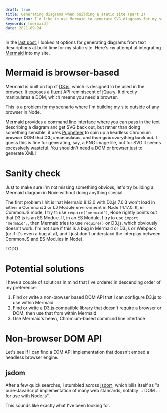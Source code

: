 ```yaml
---
draft: true
title: Generating diagrams when building a static site (part 2)
description: I'd like to use Mermaid to generate SVG diagrams for my static site at build time. Here's my attempt at integrating Mermaid.
keywords: [mermaid]
date: 2021-09-24
---
```

In the [last post](diagrams.md), I looked at options for generating diagrams from text descriptions at build time for my static site. Here's my attempt at integrating [Mermaid](https://mermaid-js.github.io/mermaid/#/) into my site.

# Mermaid is browser-based
Mermaid is built on top of [D3.js](https://d3js.org/), which is designed to be used in the browser. It exposes a [fluent](https://en.wikipedia.org/wiki/Fluent_interface) API reminiscent of [jQuery](https://jquery.com/). It directly manipulates a DOM, which means you need a browser.

This is a problem for my scenario where I'm building my site outside of any browser in Node.

Mermaid provides a command line interface where you can pass in the text describing a diagram and get SVG back out, but rather than doing something sensible, it uses [Puppeteer](https://github.com/puppeteer/puppeteer) to spin up a headless Chromium browser DOM that D3.js manipulates, and then gets everything back out. I guess this is fine for generating, say, a PNG image file, but for SVG it seems excessively wasteful. You shouldn't need a DOM or browser just to generate XML!

# Sanity check
Just to make sure I'm not missing something obvious, let's try building a Mermaid diagram in Node without doing anything special.

The first problem I hit is that Mermaid 8.13.0 with D3.js 7.0.3 won't load in either a CommonJS or ES Module environment in Node 14.17.0. If, in CommonJS mode, I try to use `require("mermaid")`, Node rightly points out that D3.js is an ES Module. If, in an ES Module, I try to use `import "mermaid";`, then Mermaid tries to use `require()` on D3.js, which obviously doesn't work. I'm not sure if this is a bug in Mermaid or D3.js or Webpack (or if it's even a bug at all, and I just don't understand the interplay between CommonJS and ES Modules in Node).

TODO

# Potential solutions
I have a couple of solutions in mind that I've ordered in descending order of my preference:

1. Find or write a non-browser based DOM API that I can configure D3.js to use within Mermaid
1. Find or write a D3.js-compatible library that doesn't require a browser or DOM, then use that from within Mermaid
1. Use Mermaid's heavy, Chromium-based command line interface

# Non-browser DOM API
Let's see if I can find a DOM API implementation that doesn't embed a headless browser engine.

## jsdom
After a few quick searches, I stumbled across [jsdom](https://github.com/jsdom/jsdom), which bills itself as "a pure-JavaScript implementation of many web standards, notably ... DOM ... for use with Node.js".

This sounds like exactly what I've been looking for.